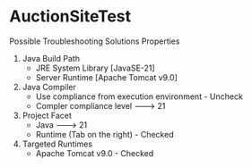 # AuctionSiteTest

Possible Troubleshooting Solutions
Properties
1. Java Build Path
    - JRE System Library [JavaSE-21]
    - Server Runtime [Apache Tomcat v9.0]
2. Java Compiler
    - Use compliance from execution environment - Uncheck
    - Compler compliance level ---> 21
4. Project Facet
    - Java ---> 21
    - Runtime (Tab on the right) - Checked
6. Targeted Runtimes
    - Apache Tomcat v9.0 - Checked
